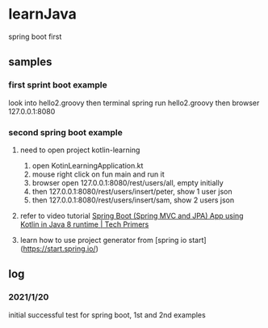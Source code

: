 # learnJava
spring boot first

## samples

### first sprint boot example

look into hello2.groovy
then terminal spring run hello2.groovy
then browser 127.0.0.1:8080

### second spring boot example

1. need to open project kotlin-learning
   1. open KotinLearningApplication.kt 
   2. mouse right click on fun main and run it
    3. browser open 127.0.0.1:8080/rest/users/all, empty initially
    4. then 127.0.0.1:8080/rest/users/insert/peter, show 1 user json
    5. then 127.0.0.1:8080/rest/users/insert/sam, show 2 users json
2. refer to video tutorial
[Spring Boot (Spring MVC and JPA) App using Kotlin in Java 8 runtime | Tech Primers](https://www.youtube.com/watch?v=30wfb-zOSEk&t=99s)
   
3. learn how to use project generator from
[spring io start] (https://start.spring.io/)
   
## log

### 2021/1/20
initial successful test for spring boot, 1st and 2nd examples
